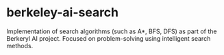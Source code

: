 # berkeley-ai-search
Implementation of search algorithms (such as A*, BFS, DFS) as part of the Berkeryl AI project. Focused on problem-solving using intelligent search methods.
